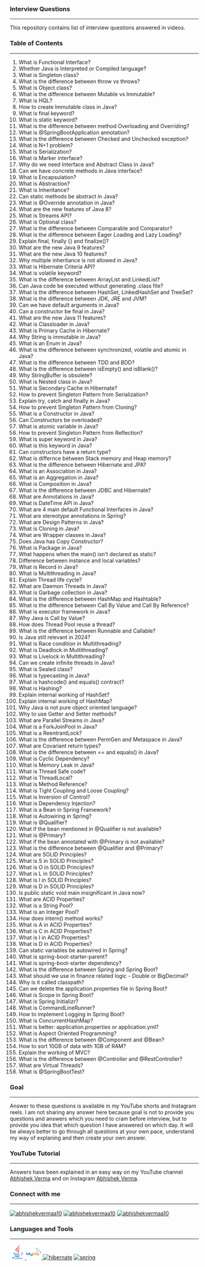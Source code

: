 <h3 style="text-align: left;">Interview Questions</h3>
<hr>
<p style="text-align: left;">
    This repository contains list of interview questions answered in videos.
</p>

<h3 style="text-align: left;">Table of Contents</h3>
<hr>
<ol style="text-align: left;">
    <li>What is Functional Interface?</li>
    <li>Whether Java is Interpreted or Compiled language?</li>
    <li>What is Singleton class?</li>
    <li>What is the difference between throw vs throws?</li>
    <li>What is Object class?</li>
    <li>What is the difference between Mutable vs Immutable?</li>
    <li>What is HQL?</li>
    <li>How to create Immutable class in Java?</li>
    <li>What is final keyword?</li>
    <li>What is static keyword?</li>
    <li>What is the difference between method Overloading and Overriding?</li>
    <li>What is @SpringBootApplication annotation?</li>
    <li>What is the difference between Checked and Unchecked exception?</li>
    <li>What is N+1 problem?</li>
    <li>What is Serialization?</li>
    <li>What is Marker interface?</li>
    <li>Why do we need Interface and Abstract Class in Java?</li>
    <li>Can we have concrete methods in Java interface?</li>
    <li>What is Encapsulation?</li>
    <li>What is Abstraction?</li>
    <li>What is Inheritance?</li>
    <li>Can static methods be abstract in Java?</li>
    <li>What is @Override annotation in Java?</li>
    <li>What are the new features of Java 8?</li>
    <li>What is Streams API?</li>
    <li>What is Optional class?</li>
    <li>What is the difference between Comparable and Comparator?</li>
    <li>What is the difference between Eager Loading and Lazy Loading?</li>
    <li>Explain final, finally {} and finalize()?</li>
    <li>What are the new Java 9 features?</li>
    <li>What are the new Java 10 features?</li>
    <li>Why multiple inheritance is not allowed in Java?</li>
    <li>What is Hibernate Criteria API?</li>
    <li>What is volatile keyword?</li>
    <li>What is the difference between ArrayList and LinkedList?</li>
    <li>Can Java code be executed without generating .class file?</li>
    <li>What is the difference between HashSet, LinkedHashSet and TreeSet?</li>
    <li>What is the difference between JDK, JRE and JVM?</li>
    <li>Can we have default arguments in Java?</li>
    <li>Can a constructor be final in Java?</li>
    <li>What are the new Java 11 features?</li>
    <li>What is Classloader in Java?</li>
    <li>What is Primary Cache in Hibernate?</li>
    <li>Why String is immutable in Java?</li>
    <li>What is an Enum in Java?</li>
    <li>What is the difference between synchronized, volatile and atomic in Java?</li>
    <li>What is the difference between TDD and BDD?</li>
    <li>What is the difference between isEmpty() and isBlank()?</li>
    <li>Why StringBuffer is obsolete?</li>
    <li>What is Nested class in Java?</li>
    <li>What is Secondary Cache in Hibernate?</li>
    <li>How to prevent Singleton Pattern from Serialization?</li>
    <li>Explain try, catch and finally in Java?</li>
    <li>How to prevent Singleton Pattern from Cloning?</li>
    <li>What is a Constructor in Java?</li>
    <li>Can Constructors be overloaded?</li>
    <li>What is atomic variable in Java?</li>
    <li>How to prevent Singleton Pattern from Reflection?</li>
    <li>What is super keyword in Java?</li>
    <li>What is this keyword in Java?</li>
    <li>Can constructors have a return type?</li>
    <li>What is differnce between Stack memory and Heap memory?</li>
    <li>What is the difference between Hibernate and JPA?</li>
    <li>What is an Association in Java?</li>
    <li>What is an Aggregation in Java?</li>
    <li>What is Composition in Java?</li>
    <li>What is the difference between JDBC and Hibernate?</li>
    <li>What are Annotations in Java?</li>
    <li>What is DateTime API in Java?</li>
    <li>What are 4 main default Functional Interfaces in Java?</li>
    <li>What are stereotype annotations in Spring?</li>
    <li>What are Design Patterns in Java?</li>
    <li>What is Cloning in Java?</li>
    <li>What are Wrapper classes in Java?</li>
    <li>Does Java has Copy Constructor?</li>
    <li>What is Package in Java?</li>
    <li>What happens when the main() isn't declared as static?</li>
    <li>Difference between instance and local variables?</li>
    <li>What is Record in Java?</li>
    <li>What is Multithreading in Java?</li>
    <li>Explain Thread life cycle?</li>
    <li>What are Daemon Threads in Java?</li>
    <li>What is Garbage collection in Java?</li>
    <li>What is the difference between HashMap and Hashtable?</li>
    <li>What is the difference between Call By Value and Call By Reference?</li>
    <li>What is executor framework in Java?</li>
    <li>Why Java is Call by Value?</li>
    <li>How does Thread Pool reuse a thread?</li>
    <li>What is the difference between Runnable and Callable?</li>
    <li>Is Java still relevant in 2024?</li>
    <li>What is Race condition in Multithreading?</li>
    <li>What is Deadlock in Multithreading?</li>
    <li>What is Livelock in Multithreading?</li>
    <li>Can we create infinite threads in Java?</li>
    <li>What is Sealed class?</li>
    <li>What is typecasting in Java?</li>
    <li>What is hashcode() and equals() contract?</li>
    <li>What is Hashing?</li>
    <li>Explain internal working of HashSet?</li>
    <li>Explain internal working of HashMap?</li>
    <li>Why Java is not pure object oriented language?</li>
    <li>Why to use Getter and Setter methods?</li>
    <li>What are Parallel Streams in Java?</li>
    <li>What is a ForkJoinPool in Java?</li>
    <li>What is a ReentrantLock?</li>
    <li>What is the difference between PermGen and Metaspace in Java?</li>
    <li>What are Covariant return types?</li>
    <li>What is the difference between == and equals() in Java?</li>
    <li>What is Cyclic Dependency?</li>
    <li>What is Memory Leak in Java?</li>
    <li>What is Thread Safe code?</li>
    <li>What is ThreadLocal?</li>
    <li>What is Method Reference?</li>
    <li>What is Tight Coupling and Loose Coupling?</li>
    <li>What is Inversion of Control?</li>
    <li>What is Dependency Injection?</li>
    <li>What is a Bean in Spring Framework?</li>
    <li>What is Autowiring in Spring?</li>
    <li>What is @Qualifier?</li>
    <li>What if the bean mentioned in @Qualifier is not available?</li>
    <li>What is @Primary?</li>
    <li>What if the bean annotated with @Primary is not available?</li>
    <li>What is the difference between @Qualifier and @Primary?</li>
    <li>What are SOLID Principles?</li>
    <li>What is S in SOLID Principles?</li>
    <li>What is O in SOLID Principles?</li>
    <li>What is L in SOLID Principles?</li>
    <li>What is I in SOLID Principles?</li>
    <li>What is D in SOLID Principles?</li>
    <li>Is public static void main insignificant in Java now?</li>
    <li>What are ACID Properties?</li>
    <li>What is a String Pool?</li>
    <li>What is an Integer Pool?</li>
    <li>How does intern() method works?</li>
    <li>What is A in ACID Properties?</li>
    <li>What is C in ACID Properties?</li>
    <li>What is I in ACID Properties?</li>
    <li>What is D in ACID Properties?</li>
    <li>Can static variables be autowired in Spring?</li>
    <li>What is spring-boot-starter-parent?</li>
    <li>What is spring-boot-starter dependency?</li>
    <li>What is the difference between Spring and Spring Boot?</li>
    <li>What should we use in finance related logic - Double or BigDecimal?</li>
    <li>Why is it called classpath?</li>
    <li>Can we delete the application.properties file in Spring Boot?</li>
    <li>What is Scope in Spring Boot?</li>
    <li>What is Spring Initializr?</li>
    <li>What is CommandLineRunner?</li>
    <li>How to implement Logging in Spring Boot?</li>
    <li>What is ConcurrentHashMap?</li>
    <li>What is better: application.properties or application.yml?</li>
    <li>What is Aspect Oriented Programming?</li>
    <li>What is the difference between @Component and @Bean?</li>
    <li>How to sort 10GB of data with 1GB of RAM?</li>
    <li>Explain the working of MVC?</li>
    <li>What is the difference between @Controller and @RestController?</li>
    <li>What are Virtual Threads?</li>
    <li>What is @SpringBootTest?</li>
</ol>

<h3 style="text-align: left;">Goal</h3>
<hr>
<p style="text-align: left;">
    Answer to these questions is available in my YouTube shorts and Instagram reels. I am not sharing any answer here
    because goal is not to provide you questions and answers which you need to cram before interview, but to provide you
    idea that which question I have answered on which day. It will be always better to go through all questions at your
    own pace, understand my way of explaning and then create your own answer.
</p>

<h3 style="text-align: left;">YouTube Tutorial</h3>
<hr>
<p style="text-align: left;">
    Answers have been explained in an easy way on my YouTube channel <a
        href="https://www.youtube.com/@abhishekvermaa10?sub_confirmation=1" target="_blank">Abhishek Verma</a> and on
    Instagram <a href="https://www.instagram.com/abhishekvermaa10" target="_blank">Abhishek Verma</a>.
</p>

<h3 align="left">Connect with me</h3>
<hr>
<p align="left">
    <a href="https://linkedin.com/in/abhishekvermaa10" target="blank"><img align="center"
            src="https://raw.githubusercontent.com/rahuldkjain/github-profile-readme-generator/master/src/images/icons/Social/linked-in-alt.svg"
            alt="abhishekvermaa10" height="30" width="40" /></a>
    <a href="https://www.youtube.com/@abhishekvermaa10?sub_confirmation=1" target="blank"><img align="center"
            src="https://raw.githubusercontent.com/rahuldkjain/github-profile-readme-generator/master/src/images/icons/Social/youtube.svg"
            alt="abhishekvermaa10" height="30" width="40" /></a>
    <a href="https://instagram.com/abhishekvermaa10" target="blank"><img align="center"
            src="https://raw.githubusercontent.com/rahuldkjain/github-profile-readme-generator/master/src/images/icons/Social/instagram.svg"
            alt="abhishekvermaa10" height="30" width="40" /></a>
</p>

<h3 align="left">Languages and Tools</h3>
<hr>
<p align="left">
    <a href="https://www.java.com" target="_blank" rel="noreferrer"> <img
            src="https://raw.githubusercontent.com/devicons/devicon/master/icons/java/java-original.svg" alt="java"
            width="40" height="40" /> </a>
    <a href="https://www.mysql.com/" target="_blank" rel="noreferrer"> <img
            src="https://raw.githubusercontent.com/devicons/devicon/master/icons/mysql/mysql-original-wordmark.svg"
            alt="mysql" width="40" height="40" /> </a>
    <a href="https://hibernate.org/" target="_blank" rel="noreferrer"> <img
            src="https://cdn.jsdelivr.net/gh/devicons/devicon@latest/icons/hibernate/hibernate-original-wordmark.svg"
            alt="hibernate" width="40" height="40" /></a>
    <a href="https://spring.io/" target="_blank" rel="noreferrer"> <img
            src="https://www.vectorlogo.zone/logos/springio/springio-icon.svg" alt="spring" width="40" height="40" />
    </a>
</p>
